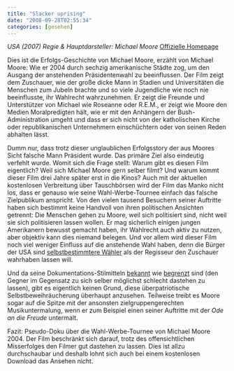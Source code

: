 ```yaml
---
title: "Slacker uprising"
date: "2008-09-28T02:55:34"
categories: [gesehen]
---
```


*USA (2007)
Regie & Hauptdarsteller: Michael Moore*
[Offizielle Homepage](http://slackeruprising.com/)

Dies ist die Erfolgs-Geschichte von Michael Moore, erzählt von Michael Moore: Wie er 2004 durch sechzig amerikanische Städte zog, um den Ausgang der anstehenden Präsidentenwahl zu beeinflussen. Der Film zeigt dem Zuschauer, wie der große dicke Mann in Stadien und Universitäten die Menschen zum Jubeln brachte und so viele Jugendliche wie noch nie beeinflusste, ihr Wahlrecht wahrzunehmen. Er zeigt die Freunde und Unterstützer von Michael wie Roseanne oder R.E.M., er zeigt wie Moore den Medien Moralpredigten hält, wie er mit den Anhängern der Bush-Administration umgeht und dass er sich nicht von der katholischen Kirche oder republikanischen Unternehmern einschüchtern oder von seinen Reden abhalten lässt.

Dumm nur, dass trotz dieser unglaublichen Erfolgsstory der aus Moores Sicht falsche Mann Präsident wurde. Das primäre Ziel also eindeutig verfehlt wurde. Womit sich die Frage stellt: Warum gibt es diesen Film eigentlich? Weil sich Michael Moore gern selber filmt? Und warum kommt dieser Film drei Jahre später erst in die Kinos? Auch mit der aktuellen kostenlosen Verbreitung über Tauschbörsen wird der Film das Manko nicht los, dass er genauso wie seine Wahl-Werbe-Tournee einfach das falsche Zielpublikum anspricht. Von den vielen tausend Besuchern seiner Auftritte haben sich bestimmt keine Handvoll von ihren politischen Ansichten getrennt: Die Menschen gehen zu Moore, weil sich politisiert sind, nicht weil sie sich politisieren lassen wollen. Er mag sicherlich einigen jungen Amerikanern bewusst gemacht haben, ihr Wahlrecht auch aktiv zu nutzen, aber objektiv kann dies niemand belegen. Und vor allem wird dieser Film noch viel weniger Einfluss auf die anstehende Wahl haben, denn die Bürger der USA sind [selbstbestimmtere Wähler](http://usaerklaert.wordpress.com/2008/09/16/wahlen-teil-6-gewaltenteilung-als-faktor-bei-der-prasidentenwahl/) als der Regisseur den Zuschauer wahrhaben lassen will.

Und da seine Dokumentations-Stilmitteln [bekannt](/2003/06/16/bowling-for-columbine/) wie [begrenzt](/2004/08/03/fahrenheit-911/) sind (den Gegner im Gegensatz zu sich selber möglichst schlecht dastehen zu lassen), gibt es eigentlich keinen Grund, diese überpatriotische Selbstbeweihräucherung überhaupt anzusehen. Teilweise treibt es Moore sogar auf die Spitze mit der ansonsten zielgruppengerechten Musikuntermalung, wenn er zum Beispiel einen seiner Auftritte mit der *Ode an die Freude* untermalt.

Fazit: Pseudo-Doku über die Wahl-Werbe-Tournee von Michael Moore 2004. Der Film beschränkt sich darauf, trotz des offensichtlichen Misserfolges den Filmer gut dastehen zu lassen. Dies ist allzu durchschaubar und deshalb lohnt sich auch bei einem kostenlosen Download das Ansehen nicht.
